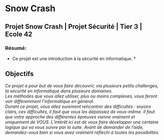 # Snow Crash
## Projet Snow Crash | Projet Sécurité | Tier 3 | Ecole 42
### Résumé:<br>
* Ce projet est une introduction à la sécurité en informatique. *

## Objectifs
*Ce projet a pour but de vous faire découvrir, via plusieurs petits challenges, la sécurité
en informatique dans plusieurs domaines.
<br>
Les méthodes que vous allez utiliser, plus ou moins complexes, vous feront voir différemment l’informatique en général.
<br>
Durant ce projet, vous allez surement rencontrer des difficultés : soyons clairs, ces
difficultés, il faut que vous les dépassiez de vous-même. Il faut que votre approche des
différentes épreuves vienne vraiment et uniquement de VOUS. L’intérêt ici est de vous
faire développer une certaine logique qui va vous suivre par la suite. Avant de demander
de l’aide, demandez-vous bien si vous avez vraiment réfléchi à toutes les possibilités.*